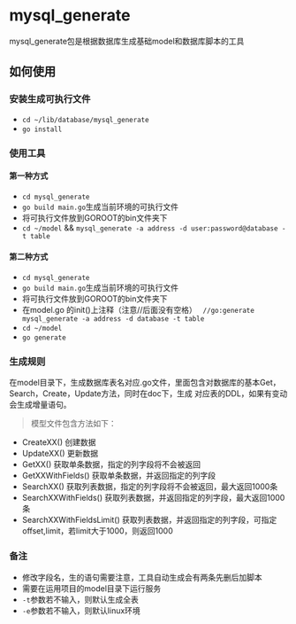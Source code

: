 # mysql_generate

mysql_generate包是根据数据库生成基础model和数据库脚本的工具


## 如何使用
### 安装生成可执行文件

* `cd ~/lib/database/mysql_generate`
* `go install`


### 使用工具
#### 第一种方式
* `cd mysql_generate`
* `go build main.go`生成当前环境的可执行文件
* 将可执行文件放到GOROOT的bin文件夹下
* `cd ~/model` && `mysql_generate -a address -d user:password@database -t table`

#### 第二种方式
* `cd mysql_generate`
* `go build main.go`生成当前环境的可执行文件
* 将可执行文件放到GOROOT的bin文件夹下
* 在model.go 的init()上注释（注意//后面没有空格）
  ` //go:generate  mysql_generate -a address -d database -t table`
* `cd ~/model`
* `go generate`


### 生成规则
在model目录下，生成数据库表名对应.go文件，里面包含对数据库的基本Get，Search，Create，Update方法，同时在doc下，生成
对应表的DDL，如果有变动会生成增量语句。

> 模型文件包含方法如下：

- CreateXX() 创建数据
- UpdateXX() 更新数据
- GetXX() 获取单条数据，指定的列字段将不会被返回
- GetXXWithFields() 获取单条数据，并返回指定的列字段
- SearchXX() 获取列表数据，指定的列字段将不会被返回，最大返回1000条
- SearchXXWithFields() 获取列表数据，并返回指定的列字段，最大返回1000条
- SearchXXWithFieldsLimit() 获取列表数据，并返回指定的列字段，可指定offset,limit，若limit大于1000，则返回1000



### 备注
* 修改字段名，生的语句需要注意，工具自动生成会有两条先删后加脚本
* 需要在运用项目的model目录下运行服务
* `-t`参数若不输入，则默认生成全表
* `-e`参数若不输入，则默认linux环境


